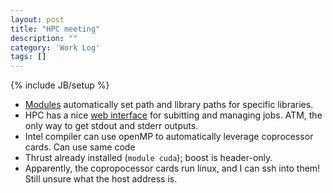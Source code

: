 ```yaml
---
layout: post
title: "HPC meeting"
description: ""
category: 'Work Log'
tags: []
---
```

{% include JB/setup %}

* [Modules](https://sites.google.com/a/case.edu/hpc-upgraded-cluster/cluster-faq#TOC-What-are-modules-) automatically set path and library paths for specific libraries.
* HPC has a nice [web interface]() for subitting and managing jobs.  ATM, the only way to get stdout and stderr outputs.
* Intel compiler can use openMP to automatically leverage coprocessor cards.  Can use same code 
* Thrust already installed (`module cuda`); boost is header-only.
* Apparently, the copropocessor cards run linux, and I can ssh into them!  Still unsure what the host address is.




